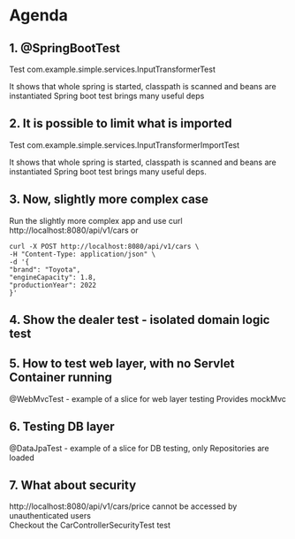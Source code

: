 # Agenda


## 1. @SpringBootTest 

Test com.example.simple.services.InputTransformerTest 

It shows that whole spring is started, classpath is scanned and beans are instantiated
Spring boot test brings many useful deps 


## 2. It is possible to limit what is imported 

Test com.example.simple.services.InputTransformerImportTest

It shows that whole spring is started, classpath is scanned and beans are instantiated
Spring boot test brings many useful deps. 


## 3. Now, slightly more complex case 
Run the slightly more complex app and use
curl  http://localhost:8080/api/v1/cars
or
```
curl -X POST http://localhost:8080/api/v1/cars \
-H "Content-Type: application/json" \
-d '{
"brand": "Toyota",
"engineCapacity": 1.8,
"productionYear": 2022
}'
```

## 4. Show the dealer test - isolated domain logic test

## 5. How to test web layer, with no Servlet Container running 
@WebMvcTest - example of a slice for web layer testing 
Provides mockMvc

## 6. Testing DB layer 
@DataJpaTest - example of a slice for DB testing, only Repositories are loaded 

## 7. What about security 
http://localhost:8080/api/v1/cars/price cannot be accessed by unauthenticated users   
Checkout the CarControllerSecurityTest test 


